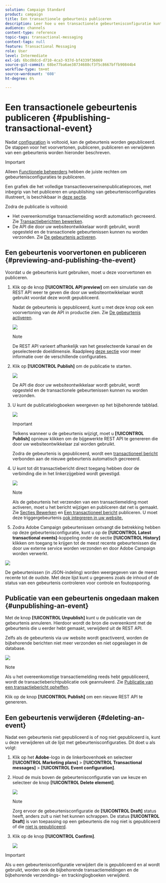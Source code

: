 ```yaml
---
solution: Campaign Standard
product: campaign
title: Een transactionele gebeurtenis publiceren
description: Leer hoe u een transactionele gebeurtenisconfiguratie kunt voorvertonen, publiceren, publiceren en verwijderen.
audience: channels
content-type: reference
topic-tags: transactional-messaging
context-tags: null
feature: Transactional Messaging
role: User
level: Intermediate
exl-id: 6bcd8dcd-d710-4ca3-937d-bf4339f36069
source-git-commit: 68be77ba6ae38734688cf3f5c8667bffb90844b4
workflow-type: tm+mt
source-wordcount: '608'
ht-degree: 6%

---
```


# Een transactionele gebeurtenis publiceren {#publishing-transactional-event}

Nadat [configuration](../../channels/using/configuring-transactional-event.md) is voltooid, kan de gebeurtenis worden gepubliceerd. De stappen voor het voorvertonen, publiceren, publiceren en verwijderen van een gebeurtenis worden hieronder beschreven.

>[!IMPORTANT]
>
>Alleen [Functionele beheerders](../../administration/using/users-management.md#functional-administrators) <!--being part of the **[!UICONTROL All]** [organizational unit](../../administration/using/organizational-units.md) -->hebben de juiste rechten om gebeurtenisconfiguraties te publiceren.

Een grafiek die het volledige transactieoverseinenpublicatieproces, met inbegrip van het publiceren en unpublishing van gebeurtenisconfiguraties illustreert, is beschikbaar in [deze sectie](../../channels/using/publishing-transactional-message.md).

Zodra de publicatie is voltooid:
* Het overeenkomstige transactiemelding wordt automatisch gecreeerd. Zie [Transactieberichten bewerken](../../channels/using/editing-transactional-message.md).
* De API die door uw websiteontwikkelaar wordt gebruikt, wordt opgesteld en de transactionele gebeurtenissen kunnen nu worden verzonden. Zie [De gebeurtenis activeren](../../channels/using/getting-started-with-transactional-msg.md#integrate-event-trigger).

## Een gebeurtenis voorvertonen en publiceren {#previewing-and-publishing-the-event}

Voordat u de gebeurtenis kunt gebruiken, moet u deze voorvertonen en publiceren.

1. Klik op de knop **[!UICONTROL API preview]** om een simulatie van de REST API weer te geven die door uw websiteontwikkelaar wordt gebruikt voordat deze wordt gepubliceerd.

   Nadat de gebeurtenis is gepubliceerd, kunt u met deze knop ook een voorvertoning van de API in productie zien. Zie [De gebeurtenis activeren](../../channels/using/getting-started-with-transactional-msg.md#integrate-event-trigger).

   ![](assets/message-center_api_preview.png)

   >[!NOTE]
   >
   >De REST API varieert afhankelijk van het geselecteerde kanaal en de geselecteerde doeldimensie. Raadpleeg [deze sectie](../../channels/using/configuring-transactional-event.md#transactional-event-specific-configurations) voor meer informatie over de verschillende configuraties.

1. Klik op **[!UICONTROL Publish]** om de publicatie te starten.

   ![](assets/message-center_pub.png)

   De API die door uw websiteontwikkelaar wordt gebruikt, wordt opgesteld en de transactionele gebeurtenissen kunnen nu worden verzonden.

1. U kunt de publicatielogboeken weergeven op het bijbehorende tabblad.

   ![](assets/message-center_logs.png)

   >[!IMPORTANT]
   >
   >Telkens wanneer u de gebeurtenis wijzigt, moet u **[!UICONTROL Publish]** opnieuw klikken om de bijgewerkte REST API te genereren die door uw websiteontwikkelaar zal worden gebruikt.

   Zodra de gebeurtenis is gepubliceerd, wordt een [transactioneel bericht](../../channels/using/editing-transactional-message.md) verbonden aan de nieuwe gebeurtenis automatisch gecreeerd.

1. U kunt tot dit transactiebericht direct toegang hebben door de verbinding die in het linkerzijgebied wordt gevestigd.

   ![](assets/message-center_messagegeneration.png)

   >[!NOTE]
   >
   >Als de gebeurtenis het verzenden van een transactiemelding moet activeren, moet u het bericht wijzigen en publiceren dat net is gemaakt. Zie [Secties Bewerken](../../channels/using/editing-transactional-message.md) en [Een transactioneel bericht](../../channels/using/publishing-transactional-message.md) publiceren. U moet deze triggergebeurtenis [ook integreren in uw website.](../../channels/using/getting-started-with-transactional-msg.md#integrate-event-trigger)

1. Zodra Adobe Campaign gebeurtenissen ontvangt die betrekking hebben op deze gebeurtenisconfiguratie, kunt u op de **[!UICONTROL Latest transactional events]**-koppeling onder de sectie **[!UICONTROL History]** klikken om toegang te krijgen tot de meest recente gebeurtenissen die door uw externe service worden verzonden en door Adobe Campaign worden verwerkt.

![](assets/message-center_latest-events.png)

De gebeurtenissen (in JSON-indeling) worden weergegeven van de meest recente tot de oudste. Met deze lijst kunt u gegevens zoals de inhoud of de status van een gebeurtenis controleren voor controle en foutopsporing.

## Publicatie van een gebeurtenis ongedaan maken {#unpublishing-an-event}

Met de knop **[!UICONTROL Unpublish]** kunt u de publicatie van de gebeurtenis annuleren. Hierdoor wordt de bron die overeenkomt met de gebeurtenis die u eerder hebt gemaakt, verwijderd uit de REST API.

Zelfs als de gebeurtenis via uw website wordt geactiveerd, worden de bijbehorende berichten niet meer verzonden en niet opgeslagen in de database.

![](assets/message-center_unpublish.png)

>[!NOTE]
>
>Als u het overeenkomstige transactiemelding reeds hebt gepubliceerd, wordt de transactieberichtpublicatie ook geannuleerd. Zie [Publicatie van een transactiebericht opheffen](../../channels/using/publishing-transactional-message.md#unpublishing-a-transactional-message).

Klik op de knop **[!UICONTROL Publish]** om een nieuwe REST API te genereren.

<!--## Transactional messaging publication process {#transactional-messaging-pub-process}

The chart below illustrates the transactional messaging publication process.

![](assets/message-center_pub-process.png)

For more on publishing, pausing and unpublishing a transactional message, see [this section](../../channels/using/publishing-transactional-message.md).-->

## Een gebeurtenis verwijderen {#deleting-an-event}

Nadat een gebeurtenis niet gepubliceerd is of nog niet gepubliceerd is, kunt u deze verwijderen uit de lijst met gebeurtenisconfiguraties. Dit doet u als volgt:

1. Klik op het **Adobe**-logo in de linkerbovenhoek en selecteer **[!UICONTROL Marketing plans]** > **[!UICONTROL Transactional messages]** > **[!UICONTROL Event configuration]**.
1. Houd de muis boven de gebeurtenisconfiguratie van uw keuze en selecteer de knop **[!UICONTROL Delete element]**.

   ![](assets/message-center_delete-button.png)

   >[!NOTE]
   >
   >Zorg ervoor de gebeurtenisconfiguratie de **[!UICONTROL Draft]** status heeft, anders zult u niet het kunnen schrappen. De status **[!UICONTROL Draft]** is van toepassing op een gebeurtenis die nog niet is gepubliceerd of die [niet is gepubliceerd](#unpublishing-an-event).

1. Klik op de knop **[!UICONTROL Confirm]**.

   ![](assets/message-center_delete-confirm.png)

>[!IMPORTANT]
>
>Als u een gebeurtenisconfiguratie verwijdert die is gepubliceerd en al wordt gebruikt, worden ook de bijbehorende transactiemeldingen en de bijbehorende verzendings- en trackinglogboeken verwijderd.
